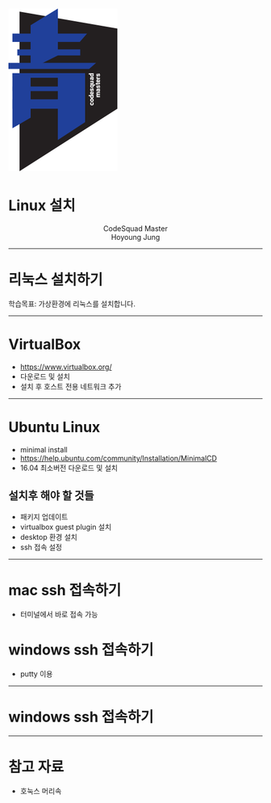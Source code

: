<!-- page_number: true -->
# ![30%](images/img_blue.png) 
# Linux 설치
<p align='center'>
CodeSquad Master <br>
Hoyoung Jung
</p>

---
<!-- page_number: true -->
# 리눅스 설치하기

학습목표: 가상환경에 리눅스를 설치합니다.

---
# VirtualBox
- https://www.virtualbox.org/
- 다운로드 및 설치 
- 설치 후 호스트 전용 네트워크 추가

---
# Ubuntu Linux
- minimal install
- https://help.ubuntu.com/community/Installation/MinimalCD
- 16.04 최소버전 다운로드 및 설치

## 설치후 해야 할 것들
- 패키지 업데이트
- virtualbox guest plugin 설치
- desktop 환경 설치
- ssh 접속 설정

---
# mac ssh 접속하기
- 터미널에서 바로 접속 가능 

# windows ssh 접속하기
- putty 이용

--- 
# windows ssh 접속하기

---
# 참고 자료
- 호눅스 머리속 
